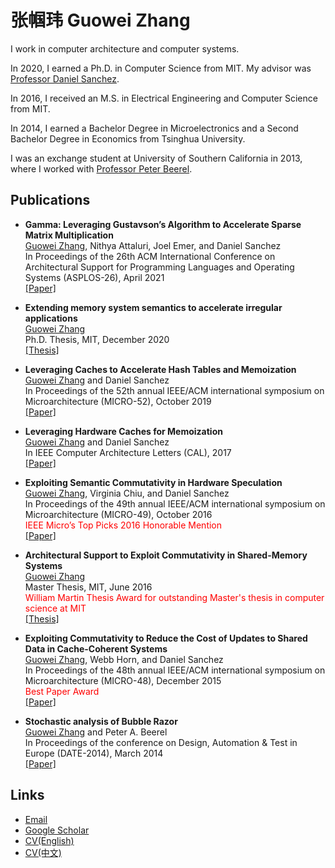 # 张帼玮 Guowei Zhang

I work in computer architecture and computer systems.

In 2020, I earned a Ph.D. in Computer Science from MIT. My advisor was
[Professor Daniel Sanchez](https://people.csail.mit.edu/sanchez).

In 2016, I received an M.S. in Electrical Engineering and Computer Science from MIT.

In 2014, I earned a Bachelor Degree in Microelectronics and a Second Bachelor Degree in Economics from Tsinghua University.

I was an exchange student at University of Southern California in 2013, where I worked with
[Professor Peter Beerel](https://viterbi.usc.edu/directory/faculty/Beerel/Peter).

## Publications

- **Gamma: Leveraging Gustavson’s Algorithm to Accelerate Sparse Matrix Multiplication**\
<ins>Guowei Zhang</ins>, Nithya Attaluri, Joel Emer, and Daniel Sanchez\
In Proceedings of the 26th ACM International Conference on Architectural Support for Programming Languages and Operating Systems (ASPLOS-26), April 2021\
[[Paper]](/files/2021.gamma.asplos.pdf)

- **Extending memory system semantics to accelerate irregular applications**\
<ins>Guowei Zhang</ins>\
Ph.D. Thesis, MIT, December 2020\
[[Thesis]](https://dspace.mit.edu/handle/1721.1/130774)

- **Leveraging Caches to Accelerate Hash Tables and Memoization**\
<ins>Guowei Zhang</ins> and Daniel Sanchez\
In Proceedings of the 52th annual IEEE/ACM international symposium on Microarchitecture (MICRO-52), October 2019\
[[Paper]](/files/2019.hta.micro.pdf)

- **Leveraging Hardware Caches for Memoization**\
<ins>Guowei Zhang</ins> and Daniel Sanchez\
In IEEE Computer Architecture Letters (CAL), 2017\
[[Paper]](/files/2017.mcache.cal.pdf)

- **Exploiting Semantic Commutativity in Hardware Speculation**\
<ins>Guowei Zhang</ins>, Virginia Chiu, and Daniel Sanchez\
In Proceedings of the 49th annual IEEE/ACM international symposium on Microarchitecture (MICRO-49), October 2016\
<span style="color:red">IEEE Micro’s Top Picks 2016 Honorable Mention</span>\
[[Paper]](/files/2016.commtm.micro.pdf)

- **Architectural Support to Exploit Commutativity in Shared-Memory Systems**\
<ins>Guowei Zhang</ins>\
Master Thesis, MIT, June 2016\
<span style="color:red">William Martin Thesis Award for outstanding Master's thesis in computer science at MIT</span>\
[[Thesis]](https://dspace.mit.edu/handle/1721.1/106073)


- **Exploiting Commutativity to Reduce the Cost of Updates to Shared Data in Cache-Coherent Systems**\
<ins>Guowei Zhang</ins>, Webb Horn, and Daniel Sanchez\
In Proceedings of the 48th annual IEEE/ACM international symposium on Microarchitecture (MICRO-48), December 2015\
<span style="color:red">Best Paper Award</span>\
[[Paper]](/files/2015.coup.micro.pdf)

- **Stochastic analysis of Bubble Razor**\
<ins>Guowei Zhang</ins> and Peter A. Beerel\
In Proceedings of the conference on Design, Automation & Test in Europe (DATE-2014), March 2014\
[[Paper]](/files/2014.br.date.pdf)

## Links

- [Email](mailto:zhanggw@alum.mit.edu)
- [Google Scholar](https://scholar.google.com/citations?user=m_tTfKkAAAAJ&hl=en)
- [CV(English)](/files/cv_en_2021_04.pdf)
- [CV(中文)](/files/cv_cn_2021_04.pdf)
